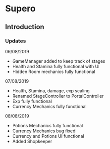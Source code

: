 # Supero

## Introduction

### Updates
06/08/2019
 * GameManager added to keep track of stages
 * Health and Stamina fully functional with UI
 * Hidden Room mechanics fully functional
 
 07/08/2019
 * Health, Stamina, damage, exp scaling
 * Renamed StageController to PortalController
 * Exp fully functional
 * Currency Mechanics fully functional
 
 08/08/2019
 * Potions Mechanics fully functional
 * Currency Mechanics bug fixed
 * Currency and Potions UI functional
 * Added Shopkeeper
